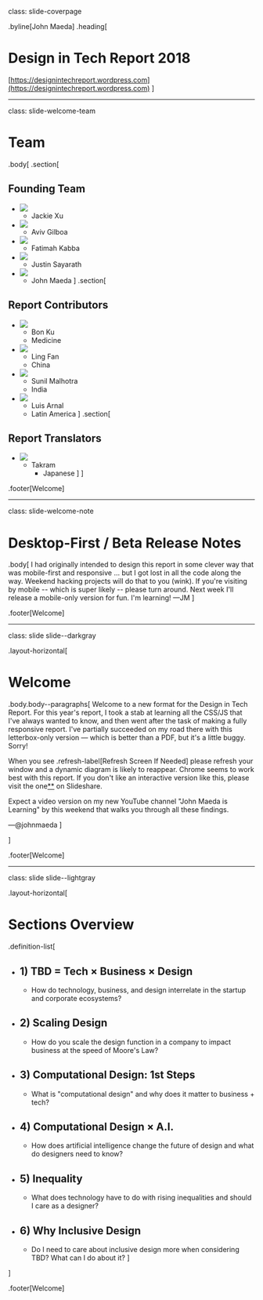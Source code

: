 class: slide-coverpage

.byline[John Maeda]
.heading[
# Design in Tech Report 2018
[https://designintechreport.wordpress.com](https://designintechreport.wordpress.com)
]

---

class: slide-welcome-team

# Team

.body[
.section[
## Founding Team
- ![](https://designintech.report/wp-content/uploads/2018/03/jackie.jpg)
	- Jackie Xu
- ![](https://designintech.report/wp-content/uploads/2018/03/aviv.jpg)
	- Aviv Gilboa
- ![](https://designintech.report/wp-content/uploads/2018/03/fatimah2.jpg)
	- Fatimah Kabba
- ![](https://designintech.report/wp-content/uploads/2018/03/justin.jpg)
	- Justin Sayarath
- ![](https://designintech.report/wp-content/uploads/2018/03/maeda.jpg)
	- John Maeda
]
.section[
## Report Contributors
- ![](https://designintech.report/wp-content/uploads/2018/03/bon.jpg)
	- Bon Ku
	- Medicine
- ![](https://designintech.report/wp-content/uploads/2018/03/ling.jpg)
	- Ling Fan
	- China
- ![](https://designintech.report/wp-content/uploads/2018/03/sunil2.jpg)
	- Sunil Malhotra
	- India
- ![](https://designintech.report/wp-content/uploads/2018/03/luis.jpg)
	- Luis Arnal
	- Latin America
]
.section[
## Report Translators
- ![](https://designintech.report/wp-content/uploads/2018/03/takram.jpg)
	- Takram
		- Japanese
]
]

.footer[Welcome]

---

class: slide-welcome-note

# Desktop-First / Beta Release Notes

.body[
I had originally intended to design this report in some clever way that was mobile-first and responsive ... but I got lost in all the code along the way. Weekend hacking projects will do that to you (wink). If you're visiting by mobile -- which is super likely -- please turn around. Next week I'll release a mobile-only version for fun. I'm learning! —JM
]

.footer[Welcome]

---

class: slide slide--darkgray

.layout-horizontal[

# Welcome

.body.body--paragraphs[
Welcome to a new format for the Design in Tech Report. For this year's report, I took a stab at learning all the CSS/JS that I've always wanted to know, and then went after the task of making a fully responsive report. I've partially succeeded on my road there with this letterbox-only version — which is better than a PDF, but it's a little buggy. Sorry!

When you see .refresh-label[Refresh Screen If Needed] please refresh your window and a dynamic diagram is likely to reappear. Chrome seems to work best with this report. If you don't like an interactive version like this, please visit the one[**](https://www.slideshare.net/johnmaeda/design-in-tech-report-2018) on Slideshare.

Expect a video version on my new YouTube channel "John Maeda is Learning" by this weekend that walks you through all these findings.

—@johnmaeda
]

]

.footer[Welcome]

---

class: slide slide--lightgray

.layout-horizontal[

# Sections Overview

.definition-list[
- ## 1) TBD = Tech × Business × Design
	- How do technology, business, and design interrelate in the startup and corporate ecosystems?
- ## 2) Scaling Design
	- How do you scale the design function in a company to impact business at the speed of Moore's Law?

- ## 3) Computational Design: 1st Steps
	- What is "computational design" and why does it matter to business + tech?

- ## 4) Computational Design &times; A.I.
	- How does artificial intelligence change the future of design and what do designers need to know?

- ## 5) Inequality
	- What does technology have to do with rising inequalities and should I care as a designer?

- ## 6) Why Inclusive Design
	- Do I need to care about inclusive design more when considering TBD? What can I do about it?
]

]

.footer[Welcome]
